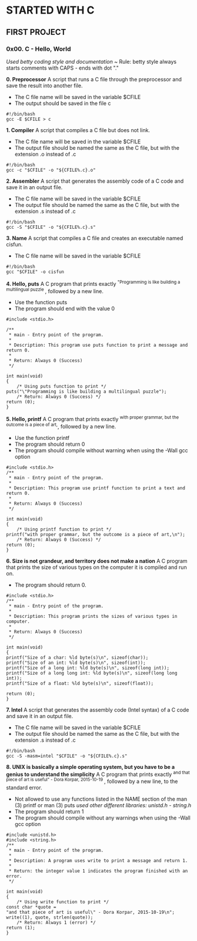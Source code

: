 # STARTED WITH C
## FIRST PROJECT
### 0x00. C - Hello, World

*Used betty coding style and documentation*
~ Rule: betty style always starts comments with CAPS - ends with dot "."

**0. Preprocessor**
A script that runs a C file through the preprocessor and save the result into another file.
* The C file name will be saved in the variable $CFILE
* The output should be saved in the file c
```
#!/bin/bash
gcc -E $CFILE > c
```

**1. Compiler**
A script that compiles a C file but does not link.
* The C file name will be saved in the variable $CFILE
* The output file should be named the same as the C file, but with the extension .o instead of .c
```
#!/bin/bash
gcc -c "$CFILE" -o "${CFILE%.c}.o"
```

**2. Assembler**
A script that generates the assembly code of a C code and save it in an output file.
* The C file name will be saved in the variable $CFILE
* The output file should be named the same as the C file, but with the extension .s instead of .c
```
#!/bin/bash
gcc -S "$CFILE" -o "${CFILE%.c}.s"
```

**3. Name**
A script that compiles a C file and creates an executable named cisfun.
* The C file name will be saved in the variable $CFILE
```
#!/bin/bash
gcc "$CFILE" -o cisfun
```

**4. Hello, puts**
A C program that prints exactly <sup> "Programming is like building a multilingual puzzle </sup>, followed by a new line.
* Use the function puts
* The program should end with the value 0
```
#include <stdio.h>

/**
 * main - Entry point of the program.
 *
 * Description: This program use puts function to print a message and return 0.
 *
 * Return: Always 0 (Success)
 */

int main(void)
{
    /* Using puts function to print */
puts("\"Programming is like building a multilingual puzzle");
    /* Return: Always 0 (Success) */
return (0);
}

```

**5. Hello, printf**
A C program that prints exactly <sup> with proper grammar, but the outcome is a piece of art,</sup>, followed by a new line.
* Use the function printf
* The program should return 0
* The program should compile without warning when using the -Wall gcc option
```
#include <stdio.h>
/**
 * main - Entry point of the program.
 *
 * Description: This program use printf function to print a text and return 0.
 *
 * Return: Always 0 (Success)
 */

int main(void)
{
    /* Using printf function to print */
printf("with proper grammar, but the outcome is a piece of art,\n");
    /* Return: Always 0 (Success) */
return (0);
}

```

**6. Size is not grandeur, and territory does not make a nation**
A  C program that prints the size of various types on the computer it is compiled and run on.
* The program should return 0.
```
#include <stdio.h>
/**
 * main - Entry point of the program.
 *
 * Description: This program prints the sizes of various types in computer.
 *
 * Return: Always 0 (Success)
 */

int main(void)
{
printf("Size of a char: %ld byte(s)\n", sizeof(char));
printf("Size of an int: %ld byte(s)\n", sizeof(int));
printf("Size of a long int: %ld byte(s)\n", sizeof(long int));
printf("Size of a long long int: %ld byte(s)\n", sizeof(long long int));
printf("Size of a float: %ld byte(s)\n", sizeof(float));

return (0);
}

```

**7. Intel**
A script that generates the assembly code (Intel syntax) of a C code and save it in an output file.
* The C file name will be saved in the variable $CFILE
* The output file should be named the same as the C file, but with the extension .s instead of .c
```
#!/bin/bash
gcc -S -masm=intel "$CFILE" -o "${CFILE%.c}.s"
```

**8. UNIX is basically a simple operating system, but you have to be a genius to understand the simplicity**
A C program that prints exactly <sup> and that piece of art is useful" - Dora Korpar, 2015-10-19 </sup>, followed by a new line, to the standard error.
* Not allowed to use any functions listed in the NAME section of the man (3) printf or man (3) puts
*used other different libraries: unistd.h - string.h*
* The program should return 1
* The program should compile without any warnings when using the -Wall gcc option
```
#include <unistd.h>
#include <string.h>
/**
 * main - Entry point of the program.
 *
 * Description: A program uses write to print a message and return 1.
 *
 * Return: the integer value 1 indicates the program finished with an error.
 */

int main(void)
{
	/* Using write function to print */
const char *quote =
"and that piece of art is useful\" - Dora Korpar, 2015-10-19\n";
write((1), quote, strlen(quote));
	/* Return: Always 1 (error) */
return (1);
}

```

